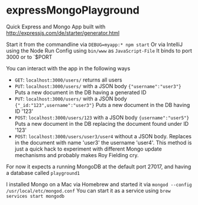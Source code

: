 # expressMongoPlayground
Quick Express and Mongo App built with http://expressjs.com/de/starter/generator.html

Start it from the commandline via `DEBUG=myapp:* npm start`
Or via IntelliJ using the Node Run Config using `bin/www` as `JavaScript-File`
It binds to port 3000 or to `$PORT

You can interact with the app in the following ways

- `GET`: `localhost:3000/users/` returns all users
- `PUT`: `localhost:3000/users/` with a JSON body `{"username":"user3"}` Puts a new document in the DB having a generated ID
- `PUT`: `localhost:3000/users/` with a JSON body `{"_id:"123",username":"user3"}` Puts a new document in the DB having ID '123'
- `POST`: `localhost:3000/users/123` with a JSON body `{username":"user5"}` Puts a new document in the DB replacing the document found under ID '123'
- `POST`: `localhost:3000/users/user3/user4` without a JSON body. Replaces in the document with name 'user3' the username 'user4'. This method is just a quick hack to experiment with different Mongo update mechanisms and probably makes Roy Fielding cry.

For now it expects a running MongoDB at the default port 27017, and having a database called `playground1`

I installed Mongo on a Mac via Homebrew and started it via `mongod --config /usr/local/etc/mongod.conf`
You can start it as a service using `brew services start mongodb`
